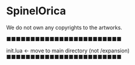 # SpinelOrica
We do not own any copyrights to the artworks.

■■■■■■■■■■■■■■■■■■■■■■■■

init.lua <- move to main directory (not /expansion)
■■■■■■■■■■■■■■■■■■■■■■■■
